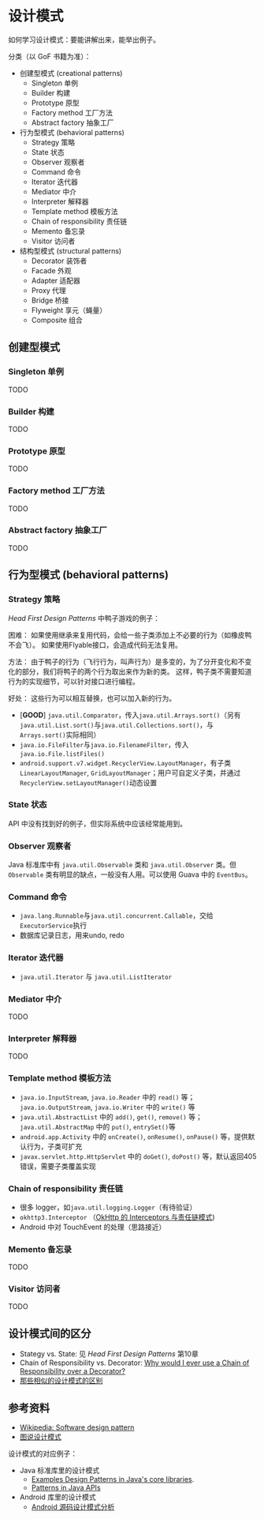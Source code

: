 # 设计模式

如何学习设计模式：要能讲解出来，能举出例子。

分类（以 GoF 书籍为准）：

+ 创建型模式 (creational patterns)
  + Singleton 单例
  + Builder 构建
  + Prototype 原型
  + Factory method 工厂方法
  + Abstract factory 抽象工厂
+ 行为型模式 (behavioral patterns)
  + Strategy 策略
  + State 状态
  + Observer 观察者
  + Command 命令
  + Iterator 迭代器
  + Mediator 中介
  + Interpreter 解释器
  + Template method 模板方法
  + Chain of responsibility 责任链
  + Memento 备忘录
  + Visitor 访问者
+ 结构型模式 (structural patterns)
  + Decorator 装饰者
  + Facade 外观
  + Adapter 适配器
  + Proxy 代理
  + Bridge 桥接
  + Flyweight 享元（蝇量）
  + Composite 组合

## 创建型模式

### Singleton 单例

TODO

### Builder 构建

TODO

### Prototype 原型

TODO

### Factory method 工厂方法

TODO

### Abstract factory 抽象工厂

TODO

## 行为型模式 (behavioral patterns)

### Strategy 策略

_Head First Design Patterns_ 中鸭子游戏的例子：

困难：
如果使用继承来复用代码，会给一些子类添加上不必要的行为（如橡皮鸭不会飞）。
如果使用Flyable接口，会造成代码无法复用。

方法：
由于鸭子的行为（飞行行为，叫声行为）是多变的，为了分开变化和不变化的部分，我们将鸭子的两个行为取出来作为新的类。
这样，鸭子类不需要知道行为的实现细节，可以针对接口进行编程。

好处：
这些行为可以相互替换，也可以加入新的行为。

+ [**GOOD**] `java.util.Comparator`，传入`java.util.Arrays.sort()`（另有`java.util.List.sort()`与`java.util.Collections.sort()`，与`Arrays.sort()`实际相同）
+ `java.io.FileFilter`与`java.io.FilenameFilter`，传入`java.io.File.listFiles()`
+ `android.support.v7.widget.RecyclerView.LayoutManager`，有子类`LinearLayoutManager`, `GridLayoutManager`；用户可自定义子类，并通过`RecyclerView.setLayoutManager()`动态设置

### State 状态

API 中没有找到好的例子，但实际系统中应该经常能用到。

### Observer 观察者

Java 标准库中有 `java.util.Observable` 类和 `java.util.Observer` 类。但 `Observable` 类有明显的缺点，一般没有人用。可以使用 Guava 中的 `EventBus`。

### Command 命令

+ `java.lang.Runnable`与`java.util.concurrent.Callable`，交给`ExecutorService`执行
+ 数据库记录日志，用来undo, redo

### Iterator 迭代器

+ `java.util.Iterator` 与 `java.util.ListIterator`

### Mediator 中介

TODO

### Interpreter 解释器

TODO

### Template method 模板方法

+ `java.io.InputStream`, `java.io.Reader` 中的 `read()` 等； `java.io.OutputStream`, `java.io.Writer` 中的 `write()` 等
+ `java.util.AbstractList` 中的 `add()`, `get()`, `remove()` 等；`java.util.AbstractMap` 中的 `put()`, `entrySet()`等
+ `android.app.Activity` 中的 `onCreate()`, `onResume()`, `onPause()` 等，提供默认行为，子类可扩充
+ `javax.servlet.http.HttpServlet` 中的 `doGet()`, `doPost()` 等，默认返回405错误，需要子类覆盖实现

### Chain of responsibility 责任链

+ 很多 logger，如`java.util.logging.Logger`（有待验证）
+ `okhttp3.Interceptor` （[OkHttp 的 Interceptors 与责任链模式](http://nettee.github.io/posts/2018/OkHttp-Interceptors-and-Chain-of-Responsibility-Pattern/))
+ Android 中对 TouchEvent 的处理（思路接近）

### Memento 备忘录

TODO

### Visitor 访问者

TODO

## 设计模式间的区分

+ Stategy vs. State: 见 _Head First Design Patterns_ 第10章
+ Chain of Responsibility vs. Decorator: [Why would I ever use a Chain of Responsibility over a Decorator?](https://stackoverflow.com/questions/747913/why-would-i-ever-use-a-chain-of-responsibility-over-a-decorator)
+ [那些相似的设计模式的区别](https://blog.csdn.net/jinzhuojun/article/details/11555595)

## 参考资料

+ [Wikipedia: Software design pattern](https://en.wikipedia.org/wiki/Software_design_pattern)
+ [图说设计模式](https://design-patterns.readthedocs.io/zh_CN/latest/index.html)

设计模式的对应例子：

+ Java 标准库里的设计模式
  +  [Examples Design Patterns in Java's core libraries](https://stackoverflow.com/questions/1673841/examples-of-gof-design-patterns-in-javas-core-libraries).
  + [Patterns in Java APIs](http://cecs.wright.edu/~tkprasad/courses/ceg860/paper/node26.html)
+ Android 库里的设计模式
  + [Android 源码设计模式分析](https://github.com/simple-android-framework/android_design_patterns_analysis)
